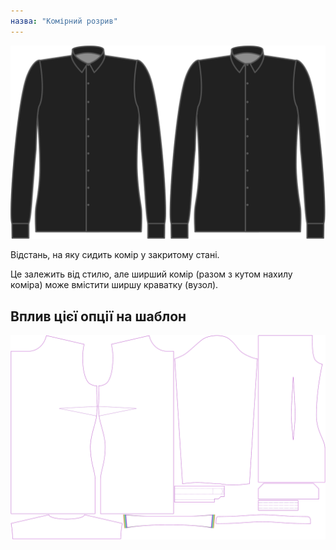 ```yaml
---
назва: "Комірний розрив"
---
```


![Комірний зазор](collargap.svg)

Відстань, на яку сидить комір у закритому стані.

<Note>

Це залежить від стилю, але ширший комір (разом з кутом нахилу коміра) може вмістити ширшу краватку (вузол).

</Note>

## Вплив цієї опції на шаблон

![На цьому зображенні показано вплив цієї опції шляхом накладання декількох варіантів, які мають різне значення для цієї опції](simone_collargap_sample.svg "Вплив цієї опції на шаблон")
